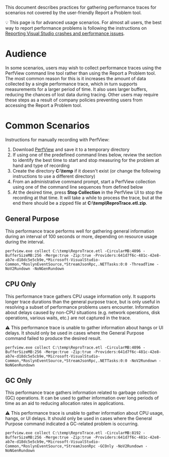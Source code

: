 This document describes practices for gathering performance traces for scenarios not covered by the user-friendly Report a Problem tool.

:bulb: This page is for advanced usage scenarios. For almost all users, the best way to report performance problems is following the instructions on [Reporting Visual Studio crashes and performance issues](https://github.com/dotnet/roslyn/blob/main/docs/wiki/Reporting-Visual-Studio-crashes-and-performance-issues.md).

# Audience

In some scenarios, users may wish to collect performance traces using the PerfView command line tool rather than using the Report a Problem tool. The most common reason for this is it increases the amount of data collected by a single performance trace, which in turn supports measurements for a larger period of time. It also uses larger buffers, reducing the chances of lost data during tracing. Other users may require these steps as a result of company policies preventing users from accessing the Report a Problem tool.

# Common Scenarios

Instructions for manually recording with PerfView:

1. Download [PerfView](http://www.microsoft.com/en-us/download/details.aspx?id=28567) and save it to a temporary directory
1. If using one of the predefined command lines below, review the section to identify the best time to start and stop measuring for the problem at hand and type of recording
1. Create the directory **C:\temp** if it doesn't exist (or change the following instructions to use a different directory)
1. From an administrative command prompt, start a PerfView collection using one of the command line sequences from defined below
1. At the desired time, press **Stop Collection** in the PerfView UI to stop the recording at that time. It will take a while to process the trace, but at the end there should be a zipped file at **C:\temp\ReproTrace.etl.zip**.

## General Purpose

This performance trace performs well for gathering general information during an interval of 100 seconds or more, depending on resource usage during the interval.

    perfview.exe collect C:\temp\ReproTrace.etl -CircularMB:4096 -BufferSizeMB:256 -Merge:true -Zip:true -Providers:641d7f6c-481c-42e8-ab7e-d18dc5e5cb9e,*Microsoft-VisualStudio-Common,*RoslynEventSource,*StreamJsonRpc,.NETTasks:0:0 -ThreadTime -NoV2Rundown -NoNGenRundown

## CPU Only

This performance trace gathers CPU usage information only. It supports longer trace durations than the general purpose trace, but is only useful in resolving a subset of performance problems users encounter. Information about delays caused by non-CPU situations (e.g. network operations, disk operations, various waits, etc.) are not captured in the trace.

⚠️ This performance trace is unable to gather information about hangs or UI delays. It should only be used in cases where the General Purpose command failed to produce the desired result.

    perfview.exe collect C:\temp\ReproTrace.etl -CircularMB:4096 -BufferSizeMB:256 -Merge:true -Zip:true -Providers:641d7f6c-481c-42e8-ab7e-d18dc5e5cb9e,*Microsoft-VisualStudio-Common,*RoslynEventSource,*StreamJsonRpc,.NETTasks:0:0 -NoV2Rundown -NoNGenRundown

## GC Only

This performance trace gathers information related to garbage collection (GC) operations. It can be used to gather information over long periods of time as an aid to reducing allocation rates in applications.

⚠️ This performance trace is unable to gather information about CPU usage, hangs, or UI delays. It should only be used in cases where the General Purpose command indicated a GC-related problem is occurring.

    perfview.exe collect C:\temp\ReproTrace.etl -CircularMB:8192 -BufferSizeMB:256 -Merge:true -Zip:true -Providers:641d7f6c-481c-42e8-ab7e-d18dc5e5cb9e,*Microsoft-VisualStudio-Common,*RoslynEventSource,*StreamJsonRpc -GCOnly -NoV2Rundown -NoNGenRundown
